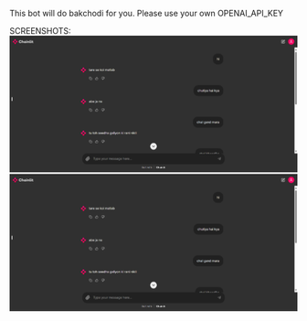 This bot will do bakchodi for you.
Please use your own OPENAI_API_KEY

SCREENSHOTS:
![alt text](image.png)
![alt text](image-1.png)